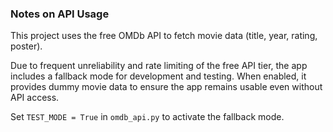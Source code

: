 ### Notes on API Usage

This project uses the free OMDb API to fetch movie data (title, year, rating, poster).

Due to frequent unreliability and rate limiting of the free API tier, the app includes a fallback mode for development and testing. When enabled, it provides dummy movie data to ensure the app remains usable even without API access.

Set `TEST_MODE = True` in `omdb_api.py` to activate the fallback mode.
